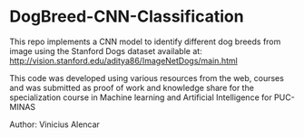 # DogBreed-CNN-Classification
This repo implements a CNN model to identify different dog breeds from image using the Stanford Dogs dataset available at: http://vision.stanford.edu/aditya86/ImageNetDogs/main.html

This code was developed using various resources from the web, courses and was submitted as proof of work and knowledge share for the specialization course in Machine learning and Artificial Intelligence for PUC-MINAS

Author: Vinicius Alencar
